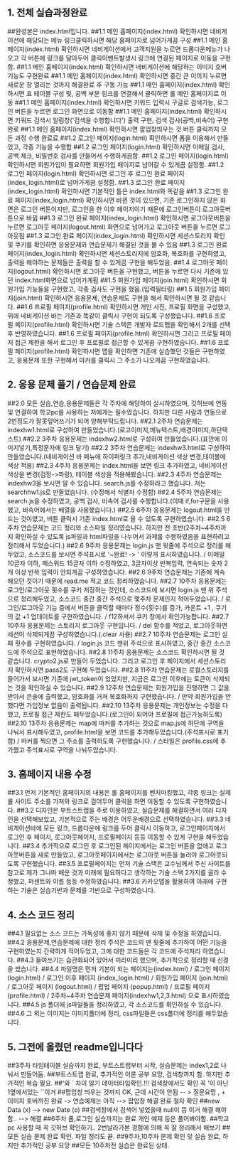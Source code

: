 ## 1. 전체 실습과정완료
##완성본은 index.html입니다.
##1.1 메인 홈페이지(index.html) 확인하시면 네비게이션에 해당되는 메뉴 링크클릭하시면 해당 홈페이지로 넘어가게끔 구성
##1.1 메인 홈페이지(index.html) 확인하시면 네비게이션에서 고객지원을 누르면 드롭다운메뉴가 나오고 각 버튼에 링크를 달아두어 클릭이벤트발생시 링크에 연결된 페이지로 이동을 구현함.
##1.1 메인 홈페이지(index.html) 확인하시면 네비게이션에 해당하는 이미지 호버기능도 구현완료
##1.1 메인 홈페이지(index.html) 확인하시면 중간 큰 이미지 누르면 새로운 창 열리는 것까지 해결완료 후 구동 가능
##1.1 메인 홈페이지(index.html) 확인하시면 표 테이블 구성 및, 공백 부분 링크를 연결해서 클릭하면 롤 메인 홈페이지로 이동
##1.1 메인 홈페이지(index.html) 확인하시면 키워드 입력시 구글로 검색가능, 로그인 버튼을 누르면 로그인 화면으로 이동함
##1.1 메인 홈페이지(index.html) 확인하시면 키워드 검색시 알림창('검색을 수행합니다') 출력 구현, 검색 검사(공백,비속어) 구현완료
##1.1 메인 홈페이지(index.html) 확인하시면 팝업창띄우는 것 버튼 클릭까지 모든 과정 수행 완료료
##1.2 로그인 페이지(login.html) 확인하시면 폼을 이용해서 만들었고, 각종 기능을 수행함
##1.2 로그인 페이지(login.html) 확인하시면 이메일 검사, 공백 체크, 비밀번호 검사를 만들어서 수행하게끔함.
##1.2 로그인 페이지(login.html) 확인하시면 회원가입이 필요하면 회원가입 페이지로 넘어갈 수 있게끔 설정함.
##1.2 로그인 페이지(login.html) 확인하시면 로그인 후 로그인 완료 페이지(index_login.html)로 넘어가게끔 설정함.
##1.3 로그인 완료 페이지(index_login.html) 확인하시면 기본적인 틀은 index.html와 똑같음
##1.3 로그인 완료 페이지(index_login.html) 확인하시면 바뀐 것이 있으면, 기존 로그인하지 않은 화면은 로그인 버튼이지만, 로그인을 한 이후 페이지이기 때문에 로그인버튼이 로그아웃버튼으로 바뀜
##1.3 로그인 완료 페이지(index_login.html) 확인하시면 로그아웃버튼을 누르면 로그아웃 페이지(logout.html) 화면으로 넘어가고 로그아웃 버튼을 누르면 로그아웃됨
##1.3 로그인 완료 페이지(index_login.html) 확인하시면 세션스토리지 확인 및 쿠키를 확인하면 응용문제와 연습문제가 해결된 것을 볼 수 있음
##1.3 로그인 완료 페이지(index_login.html) 확인하시면 세션스토리지에 암호화, 복호화를 구현하였고, 출력을 해야하는 문제들은 출력을 할 수 있게끔 구현을 해두었음.
##1.4 로그아웃 페이지(logout.html) 확인하시면 로그아웃 버튼을 구현했고, 버튼을 누르면 다시 기존에 있던 index.html화면으로 넘어가게됨
##1.5 회원가입 페이지(join.html) 확인하시면 회원가입 기능들을 구현했고, 각종 검사도 구현을 했음.(입력필터링)
##1.5 회원가입 페이지(join.html) 확인하시면 응용문제, 연습문제도 구현을 해서 확인하시면 될 것 같습니다.
##1.6 프로필 페이지(profile.html) 확인하시면 개인 사진, 프로필 화면을 구성했고, 위에 네비게이션 바는 기존과 똑같이 클릭시 구현이 되도록 구성했습니다.
##1.6 프로필 페이지(profile.html) 확인하시면 기술 스택은 개발자 로드맵을 확인해서 2개를 선택 후 반영하였습니다.
##1.6 프로필 페이지(profile.html) 확인하시면 그리고 프로필 페이지 접근 제한을 해서 로그인 후 프로필로 접근할 수 있게끔 구현하였습니다.
##1.6 프로필 페이지(profile.html) 확인하시면 맵을 확인하면 기존에 실습했던 것들은 구현하였고, 응용문제 또한 구현해서 마커를 클릭시 그 주소가 나오게끔 구현하였습니다.
## 2. 응용 문제 풀기 / 연습문제 완료
##2.0 모든 실습,연습,응용문제들은 각 주차에 해당하여 실시하였으며, 깃허브에 연동 및 연결하여 학교pc를 사용하는 저에게는 필수였습니다. 하지만 다른 사람과 연동으로 2번정도가 잘못덮어쓰기가 되어 양해부탁드립니다.
##2.1 2주차 연습문제는 indexhw1.html로 구성하여 만들었습니다.(로고이미지,메뉴텍스트,배경이미지,하단텍스트)
##2.2 3주차 응용문제는 indexhw2.html로 구성하여 만들었습니다.(표안에 이미지넣기,특정문자에 링크 달기)
##2.2 3주차 연습문제는 indexhw3.html로 구성하여 만들었습니다.(네비게이션 바 메뉴에 하이퍼링크 추가,네비게이션 색상 변경,테이블에 색상 적용)
##2.3 4주차 응용문제는 index.html을 보면 링크 추가하였고, 네비게이션 색상을 변경(검정->파랑), 테이블 색상을 적용해봤습니다.
##2.3 4주차 연습문제는 indexhw3을 보시면 알 수 있습니다. search.js를 수정하라고 했습니다. 저는 searchhw1.js로 만들었습니다. (수정해서 식별자 수정함)
##2.4 5주차 연습문제는 search.js을 수정하였고, 공백 검사, 비속어 검사를 수행합니다.(이때 if,for구문을 사용했고, 비속어에서는 배열을 사용했습니다.)
##2.5 6주차 응용문제는 logout.html을 만드는 것이였고, 버튼 클릭시 기존 index.html로 올 수 있도록 구현하였습니다.
##2.5 6주차 연습문제는 코드 정리와 소스파일 정리였습니다. 하지만 전 초반(2주차~4주차까지 확인하실 수 있도록 js파일과 html파일을 나누어서 과제를 수행하였음을 표현하려고 정리해서 두었습니다.)
##2.6 9주차 응용문제는 login.js 맨 윗줄에 주석으로 정리를 해두었고, 소스코드를 보시면 주석표시로 '~완료! -> ' 이렇게 표시하였습니다. / 이메일 10글자 이하, 패스워드 15글자 이하 수정하였고, 3글자이상 반복입력, 연속되는 숫자 2개 이상 반복 입력이 안되게끔 구성하였습니다.
##2.6 9주차 연습문제는 기존에 계속 해오던 것이기 때문에 read.me 적고 코드 정리하였습니다.
##2.7 10주차 응용문제는 로그인/로그아웃 횟수를 쿠키 저장하는 것인데, 소스코드에 보시면 login.js 맨 위 주석으로 정리해두었고, 소스코드 중간 중간 주석으로 몇주차 문제인지 적어두었습니다. / 로그인/로그아웃 기능 중에서 버튼을 클릭할 때마다 정수(횟수)를 증가, 카운트 +1 , 쿠기의 값 +1 업데이트를 구현하였습니다. / f12하셔서 쿠키 창에서 확인가능합니다.
##2.7 10주차 응용문제는 스토리지 로그아웃 구현입니다. / del 함수를 적었고, 로그아웃하면 세션이 삭제되게끔 구성하였습니다.(.clear 사용)
##2.7 10주차 연습문제는 로그인 실패 횟수를 구현하였습니다. / login.js 코드 맨위 주석으로 표시하였고, 중간 중간 소스코드에 주석으로 표현하였습니다.
##2.8 11주차 응용문제는 소스코드 확인하시면 될 것 같습니다. crypto2.js로 만들어 두었습니다. 그리고 로그인 후 페이지에서 세션스토리지 확인하시면 pass2도 구현해 두었습니다.
##2.8 11주차 연습문제는 로컬스토리지를 들어가서 보시면 기존에 jwt_token이 있었지만, 지금은 로그인 이후에는 토큰이 삭제되는 것을 확인하실 수 있습니다.
##2.9 12주차 연습문제는 회원가입을 진행하면 그 값을 받아서 콘솔에 출력했고, 암호화를 거쳐 복호화까지 구현했습니다. / 만약 회원가입을 안했다면 가입정보 없음이 출력됩니다.
##2.10 13주차 응용문제는 개인정보는 수정을 다했고, 프로필 접근 제한도 해두었습니다.(로그인이 되어야 프로필에 접근가능하도록)
##2.10 13주차 응용문제는 map에 마커를 추가하는 것으로 map.js에 하단에 구역을 나눠서 표시해두었고, profile.html을 보면 코드를 추가해두었습니다.(주석표시로 표기함) / 마커를 찍으면 그 주소를 출력하도록 구현했습니다. / 스타일은 profile.css에 추가했고 주석표시로 구역을 나눠두었습니다.
## 3. 홈페이지 내용 수정
##3.1 먼저 기본적인 홈페이지의 내용은 롤 홈페이지를 벤치마킹했고, 각종 링크는 실제 롤 사이트 주소를 가져와 링크로 걸어두어 클릭을 하면 이동할 수 있도록 구현하였습니다.
##3.2 디자인은 부트스트랩을 주로 이용하였고, 실습문제를 해결하면서 여러 디자인을 선택해보았고, 기본적으로 주는 배경은 어두운배경으로 선택하였습니다.
##3.3 네비게이션바에 모든 링크, 드롭다운에 링크를 두어 클릭시 이동하고, 로그인페이지에서 로그인 후 페이지, 로그아웃페이지, 프로필페이지 등등 이동할 수 있게 구현을 해두었습니다.
##3.4 추가적으로 로그인 후 로그인된 페이지에서는 로그인 버튼을 없애고 로그아웃버튼을 새로 만들었고, 로그아웃페이지에서는 로그아웃 버튼을 눌러야 로그아웃되도록 구현했습니다.
##3.5 프로필페이지는 먼저 기술 스택은 교수님께서 주신 사이트를 참고로 제가 그나마 배운 것과 미래에 필요하다고 생각하는 기술 스택 2가지를 골라 수정했고, 퍼센트와 이름 등등 수정하였습니다.
##3.6 카카오맵을 활용하여 아래에 구현하는 기술은 실습기반과 문제를 기반으로 구성하였습니다.
## 4. 소스 코드 정리
##4.1 필요없는 소스 코드는 가독성에 좋지 않기 때문에 삭제 및 수정을 하였습니다.
##4.2 응용문제,연습문제에 대한 정리 주석은 코드의 맨 윗줄에 추가하여 어떤 기능을 구현하였는지 간략하게 적어두었고, 그에 대한 코드들은 각 코드에 주석처리 하였습니다.
##4.3 들여쓰기는 습관화되어 있어서 미리미리 했으며, 추가적으로 정리할 때 신경을 썼습니다.
##4.4 파일명은 먼저 기본이 되는 페이지는(index.html) / 로그인 페이지 (login.html) / 로그인 이후 페이지 (index_login.html) / 회원가입 페이지 (join.html) / 로그아웃 페이지 (logout.html) / 팝업 페이지 (popup.html) / 프로필 페이지 (profile.html) / 2주차~4주차 연습문제 페이지(indexhw1,2,3.html) 으로 표시하였습니다.
##4.5 js 폴더에 js파일들을 정리하였고, 각 소스코드를 확인하실 수 있습니다.
##4.6 그 외는 이미지는 이미지폴더에 정리, css파일들은 css폴더에 정리를 해두었습니다.



## 5. 그전에 올렸던 readme입니다다
##3주차 타임테이블 실습까지 완료, 부트스트랩부터 시작, 실습문제는 index1,2로 나눠서 만들어둠.
##부트스트랩 완료, 추가적인 이론 공부 요망, 검색창까지 함. 하지만 추가적인 복습 필요.
##'와 ` 차이 알기 데이터타입확인.!!! 검색창에서도 확인 꼭 '이 아닌 1옆에서있는 ``이거
##팝업창 띄우는 것까지 OK, 근데 시간이 안됨 -- > 질문요망 , + 이미지 호버까진 완료 -> 연습예제는 아직 --> 팝업창 해결 완료 철자 확인
##new Data (x) --> new Date (o)
##검색창에서 검색어 넣었을때 null이 뜸 이거 해결 해야함..  --> 해결
##6주차 폼,로그인 실습까지는 완료 개인 예제 등은 풀어봐야함.
##학교pc 사용할 때 꼭 깃허브 확인하기.. 2번날라가본 경험에 의해 꼭 잘 정리해서 해보기
##모든 실습 문제 완료 확인. 파일 정리도 끝.
##9주차,10주차 문제 확인 및 실습 완료, 하지만 추가적인 공부 요망
##모든 10주차전 실습은 완료된 상태.